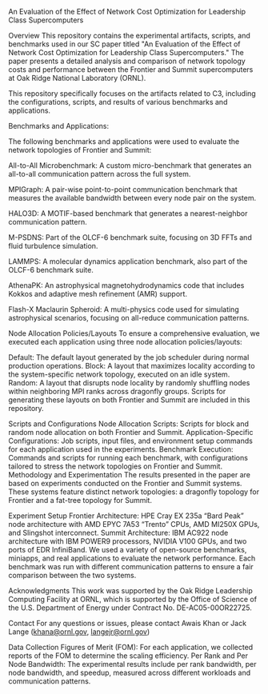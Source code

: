 An Evaluation of the Effect of Network Cost Optimization for Leadership Class Supercomputers

Overview
This repository contains the experimental artifacts, scripts, and benchmarks used in our SC paper titled "An Evaluation of the Effect of Network Cost Optimization for Leadership Class Supercomputers." The paper presents a detailed analysis and comparison of network topology costs and performance between the Frontier and Summit supercomputers at Oak Ridge National Laboratory (ORNL).

This repository specifically focuses on the artifacts related to C3, including the configurations, scripts, and results of various benchmarks and applications.

Benchmarks and Applications:

The following benchmarks and applications were used to evaluate the network topologies of Frontier and Summit:

All-to-All Microbenchmark: A custom micro-benchmark that generates an all-to-all communication pattern across the full system.

MPIGraph: A pair-wise point-to-point communication benchmark that measures the available bandwidth between every node pair on the system.

HALO3D: A MOTIF-based benchmark that generates a nearest-neighbor communication pattern.

M-PSDNS: Part of the OLCF-6 benchmark suite, focusing on 3D FFTs and fluid turbulence simulation.

LAMMPS: A molecular dynamics application benchmark, also part of the OLCF-6 benchmark suite.

AthenaPK: An astrophysical magnetohydrodynamics code that includes Kokkos and adaptive mesh refinement (AMR) support.

Flash-X Maclaurin Spheroid: A multi-physics code used for simulating astrophysical scenarios, focusing on all-reduce communication patterns.

Node Allocation Policies/Layouts
To ensure a comprehensive evaluation, we executed each application using three node allocation policies/layouts:

Default: The default layout generated by the job scheduler during normal production operations.
Block: A layout that maximizes locality according to the system-specific network topology, executed on an idle system.
Random: A layout that disrupts node locality by randomly shuffling nodes within neighboring MPI ranks across dragonfly groups.
Scripts for generating these layouts on both Frontier and Summit are included in this repository.

Scripts and Configurations
Node Allocation Scripts: Scripts for block and random node allocation on both Frontier and Summit.
Application-Specific Configurations: Job scripts, input files, and environment setup commands for each application used in the experiments.
Benchmark Execution: Commands and scripts for running each benchmark, with configurations tailored to stress the network topologies on Frontier and Summit.
Methodology and Experimentation
The results presented in the paper are based on experiments conducted on the Frontier and Summit systems. These systems feature distinct network topologies: a dragonfly topology for Frontier and a fat-tree topology for Summit.

Experiment Setup
Frontier Architecture: HPE Cray EX 235a “Bard Peak” node architecture with AMD EPYC 7A53 “Trento” CPUs, AMD MI250X GPUs, and Slingshot interconnect.
Summit Architecture: IBM AC922 node architecture with IBM POWER9 processors, NVIDIA V100 GPUs, and two ports of EDR InfiniBand.
We used a variety of open-source benchmarks, miniapps, and real applications to evaluate the network performance. Each benchmark was run with different communication patterns to ensure a fair comparison between the two systems.

Acknowledgments
This work was supported by the Oak Ridge Leadership Computing Facility at ORNL, which is supported by the Office of Science of the U.S. Department of Energy under Contract No. DE-AC05-00OR22725.

Contact
For any questions or issues, please contact Awais Khan or Jack Lange (khana@ornl.gov, langejr@ornl.gov)

Data Collection
Figures of Merit (FOM): For each application, we collected reports of the FOM to determine the scaling efficiency.
Per Rank and Per Node Bandwidth: The experimental results include per rank bandwidth, per node bandwidth, and speedup, measured across different workloads and communication patterns.

